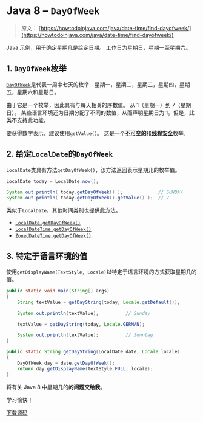 # Java 8 – `DayOfWeek`

> 原文： [https://howtodoinjava.com/java/date-time/find-dayofweek/](https://howtodoinjava.com/java/date-time/find-dayofweek/)

Java 示例，用于确定星期几是给定日期。 工作日为星期日，星期一至星期六。

## 1\. `DayOfWeek`枚举

[`DayOfWeek`](https://docs.oracle.com/javase/8/docs/api/java/time/DayOfWeek.html)是代表一周中七天的枚举 - 星期一，星期二，星期三，星期四，星期五，星期六和星期日。

由于它是一个枚举，因此具有与每天相关的序数值。 从 1（星期一）到 7（星期日）。 某些语言环境还为日期分配了不同的数值，从而声明星期日为 1。但是，此类不支持此功能。

要获得数字表示，建议使用`getValue()`。 这是一个[**不可变的**](https://howtodoinjava.com/java/basics/how-to-make-a-java-class-immutable/)和[**线程安全**](https://howtodoinjava.com/java/multi-threading/what-is-thread-safety/)枚举。

## 2\. 给定`LocalDate`的`DayOfWeek`

`LocalDate`类具有方法`getDayOfWeek()`，该方法返回表示星期几的枚举值。

```java
LocalDate today = LocalDate.now();

System.out.println( today.getDayOfWeek() );				// SUNDAY
System.out.println( today.getDayOfWeek().getValue() );	// 7

```

类似于`LocalDate`，其他时间类别也提供此方法。

*   [`LocalDate.getDayOfWeek()`](https://howtodoinjava.com/java/date-time/java-time-localdate-class/) 
*   [`LocalDateTime.getDayOfWeek()`](https://howtodoinjava.com/java/date-time/java-localdatetime-class/) 
*   [`ZonedDateTime.getDayOfWeek()`](https://howtodoinjava.com/java/date-time/zoneddatetime-class/) 

## 3\. 特定于语言环境的值

使用`getDisplayName(TextStyle, Locale)`以特定于语言环境的方式获取星期几的值。

```java
public static void main(String[] args) 
{	
	String textValue = getDayString(today, Locale.getDefault());

	System.out.println(textValue);			// Sunday

	textValue = getDayString(today, Locale.GERMAN);

	System.out.println(textValue);			// Sonntag
}

public static String getDayString(LocalDate date, Locale locale) 
{
    DayOfWeek day = date.getDayOfWeek();
    return day.getDisplayName(TextStyle.FULL, locale);
}

```

将有关 Java 8 中星期几的**的问题交给我**。

学习愉快！

[下载源码](https://github.com/lokeshgupta1981/Core-Java/tree/master/src/com/howtodoinjava/core/datetime)